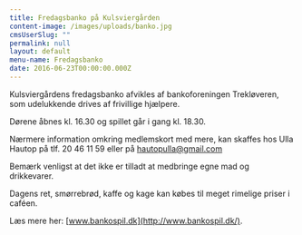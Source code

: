 ```yaml
---
title: Fredagsbanko på Kulsviergården
content-image: /images/uploads/banko.jpg
cmsUserSlug: ""
permalink: null
layout: default
menu-name: Fredagsbanko
date: 2016-06-23T00:00:00.000Z
---
```


Kulsviergårdens fredagsbanko afvikles af bankoforeningen Trekløveren, som udelukkende drives af frivillige hjælpere.

Dørene åbnes kl. 16.30 og spillet går i gang kl. 18.30.

Nærmere information omkring medlemskort med mere, kan skaffes hos Ulla Hautop på tlf. 20 46 11 59 eller på [hautopulla@gmail.com](mailto:hautopulla@mail.com)

Bemærk venligst at det ikke er tilladt at medbringe egne mad og drikkevarer. 

Dagens ret, smørrebrød, kaffe og kage kan købes til meget rimelige priser i caféen.

Læs mere her: [www.bankospil.dk](http://www.bankospil.dk/).